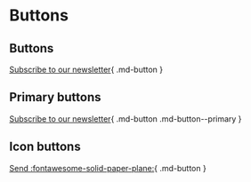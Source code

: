 # Buttons

## Buttons

[Subscribe to our newsletter](#){ .md-button }

## Primary buttons

[Subscribe to our newsletter](#){ .md-button .md-button--primary }

## Icon buttons

[Send :fontawesome-solid-paper-plane:](#){ .md-button }

